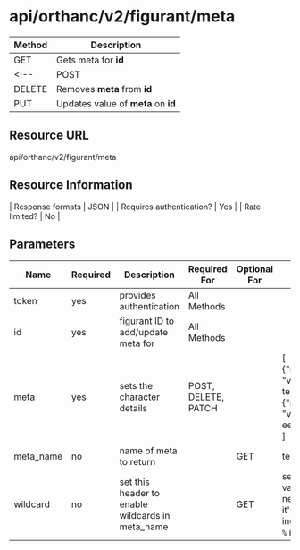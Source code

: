 # api/orthanc/v2/figurant/meta

| Method | Description                         |
| ------ | ----------------------------------- |
| GET    | Gets meta for **id**                |
<!--| POST   | Adds **meta** for **id**            |-->
| DELETE | Removes **meta** from **id**        |
| PUT  | Updates value of **meta** on **id** |

## Resource URL
api/orthanc/v2/figurant/meta

## Resource Information
| Response formats         | JSON |
| Requires authentication? | Yes  |
| Rate limited?            | No   |

## Parameters
| Name      | Required | Description                                      | Required For        | Optional For | Example                                                                                             |
| --------- | -------- | ------------------------------------------------ | ------------------- | ------------ | --------------------------------------------------------------------------------------------------- |
| token     | yes      | provides authentication                          | All Methods         |              |                                                                                                     |
| id        | yes      | figurant ID to add/update meta for               | All Methods         |              |                                                                                                     |
| meta      | yes      | sets the character details                       | POST, DELETE, PATCH |              | [</br>{"name":"test", "value":"eerste test"},</br>{"name":"test1", "value":"nog een test123"}</br>] |
| meta_name | no       | name of meta to return                           |                     | GET          | test                                                                                                |
| wildcard  | no       | set this header to enable wildcards in meta_name |                     | GET          | set this variable. value not needed. Once it's set, you can include wildcard `%` in meta_name       |
